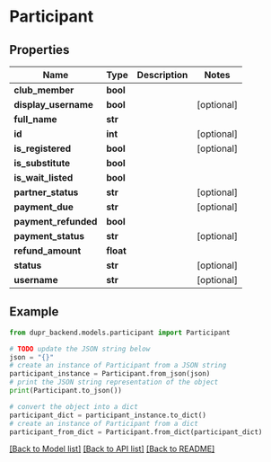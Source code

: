 # Participant


## Properties

Name | Type | Description | Notes
------------ | ------------- | ------------- | -------------
**club_member** | **bool** |  | 
**display_username** | **bool** |  | [optional] 
**full_name** | **str** |  | 
**id** | **int** |  | [optional] 
**is_registered** | **bool** |  | [optional] 
**is_substitute** | **bool** |  | 
**is_wait_listed** | **bool** |  | 
**partner_status** | **str** |  | [optional] 
**payment_due** | **str** |  | [optional] 
**payment_refunded** | **bool** |  | 
**payment_status** | **str** |  | [optional] 
**refund_amount** | **float** |  | 
**status** | **str** |  | [optional] 
**username** | **str** |  | [optional] 

## Example

```python
from dupr_backend.models.participant import Participant

# TODO update the JSON string below
json = "{}"
# create an instance of Participant from a JSON string
participant_instance = Participant.from_json(json)
# print the JSON string representation of the object
print(Participant.to_json())

# convert the object into a dict
participant_dict = participant_instance.to_dict()
# create an instance of Participant from a dict
participant_from_dict = Participant.from_dict(participant_dict)
```
[[Back to Model list]](../README.md#documentation-for-models) [[Back to API list]](../README.md#documentation-for-api-endpoints) [[Back to README]](../README.md)


